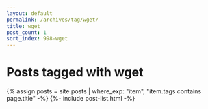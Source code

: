 ```yaml
---
layout: default
permalink: /archives/tag/wget/
title: wget
post_count: 1
sort_index: 998-wget
---
```

<h1 class="page-heading">Posts tagged with wget</h1>
{% assign posts = site.posts | where_exp: "item", "item.tags contains page.title" -%}
{%- include post-list.html -%}

